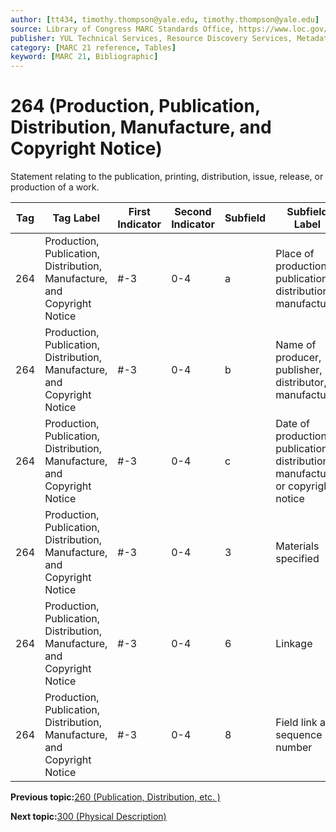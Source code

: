 ```yaml
---
author: [tt434, timothy.thompson@yale.edu, timothy.thompson@yale.edu]
source: Library of Congress MARC Standards Office, https://www.loc.gov/marc/bibliographic/bd264.html
publisher: YUL Technical Services, Resource Discovery Services, Metadata Services Unit
category: [MARC 21 reference, Tables]
keyword: [MARC 21, Bibliographic]
---
```


# 264 \(Production, Publication, Distribution, Manufacture, and Copyright Notice\)

Statement relating to the publication, printing, distribution, issue, release, or production of a work.

|Tag|Tag Label|First Indicator|Second Indicator|Subfield|Subfield Label|Repeatable|
|---|---------|---------------|----------------|--------|--------------|----------|
|264|Production, Publication, Distribution, Manufacture, and Copyright Notice|\#-3|0-4|a|Place of production, publication, distribution, manufacture|F|
|264|Production, Publication, Distribution, Manufacture, and Copyright Notice|\#-3|0-4|b|Name of producer, publisher, distributor, manufacturer|F|
|264|Production, Publication, Distribution, Manufacture, and Copyright Notice|\#-3|0-4|c|Date of production, publication, distribution, manufacture, or copyright notice|F|
|264|Production, Publication, Distribution, Manufacture, and Copyright Notice|\#-3|0-4|3|Materials specified|F|
|264|Production, Publication, Distribution, Manufacture, and Copyright Notice|\#-3|0-4|6|Linkage|F|
|264|Production, Publication, Distribution, Manufacture, and Copyright Notice|\#-3|0-4|8|Field link and sequence number|F|

**Previous topic:**[260 \(Publication, Distribution, etc. \)](../tables/260_bib_table.md)

**Next topic:**[300 \(Physical Description\)](../tables/300_bib_table.md)

